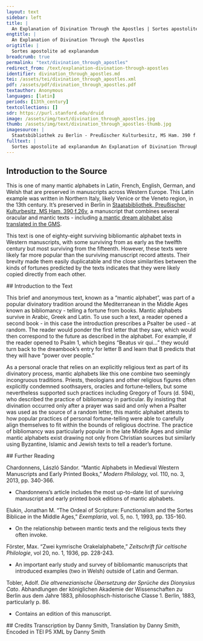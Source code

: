 ```yaml
---
layout: text
sidebar: left
title: |
  An Explanation of Divination Through the Apostles | Sortes apostolite ad explanandum
engtitle: |
  An Explanation of Divination Through the Apostles
origtitle: |
  Sortes apostolite ad explanandum
breadcrumb: true
permalink: "text/divination_through_apostles"
redirect_from: /text/explanation-divination-through-apostles
identifier: divination_through_apostles.md
tei: /assets/tei/divination_through_apostles.xml
pdf: /assets/pdf/divination_through_apostles.pdf
textauthor: Anonymous
languages: [latin]
periods: [13th_century]
textcollections: []
sdr: https://purl.stanford.edu/druid 
image: /assets/img/text/divination_through_apostles.jpg
thumb: /assets/img/text/divination_through_apostles-thumb.jpg
imagesource: |
  Staatsbibliothek zu Berlin - Preußischer Kulturbesitz, MS Ham. 390 f.26v [Public Domain]
fulltext: |
  Sortes apostolite ad explanandum An Explanation of Divination Through the Apostles Si de aliqua re sire uolueris hoc modo sire poteris. If you would like to know of any thing, you will be able to in this way. Inprimis cantent  First a psalm is to be sung as a prayer to the Lord. deuota mente. Ut dominus  The mind having thus been dedicated, the Lord reveals what you ask. Postea aperiat psalterium. et prima litera que tibi aparuerit  Afterward, open a psalter and consider the first letter that will appear to you and you will see what you seek: ¶ .A. significat uitam siue potestatem: ¶ .A. signifies alternatively life or power: ¶ .B. significat potestatem in populo: ¶ .B. signifies power over people: ¶ .C. significat mortem uiri: ¶ .C. signifies a man’s death: ¶ .D. significat conturbacionem vel mortem: ¶ .D. signifies sickness or death: ¶ .E. significat letitiam: ¶ .E. signifies joy: ¶ .F. significat nobilitatem: ¶ .F. signifies renown: ¶ .G significat unius hominis occisionis: ¶ .G. signifies the murder of a man: ¶ .H. significat femine occisionis: ¶ .H. signifies a murdered woman: ¶ .I. significat bonam  ¶ .I. signifies good life: ¶ K. significat iamnem  ¶ .K. signifies vain ¶ .L. significat gaudium: ¶ .L. signifies delight: ¶ .M. significat medio: ¶ .M. signifies division: ¶ .N. significat reuisitacionem: ¶ .N. signifies a reappearance: ¶ .O. significat dure potestatem: ¶ .O. signifes harsh power: ¶ .P. significat omnem salutem: ¶ .P. signifies complete health: ¶ .Q. significat vitam uel cautelam: ¶ .Q. signifies life or caution. ¶ .R. significat restitutum uel uulneratum: ¶ .R. signifies recovery or injury: ¶ .S. significat anum  ¶ .S. signifies a healthy year: ¶ .T. significat iracundiam uel munitionem: ¶ .T. signifies temper or defensiveness: ¶ .V. significat mortem: ¶ .V. signifies death: ¶ .X. significat parentes obliuionem: ¶ .X. signifies forgiving parents:  Quicquid tibi volueris ut eunte pecunie augmentum. Thus whatever you would want, like having more money, has come about. 
--- 
```

## Introduction to the Source 
<p>This is one of many mantic alphabets in Latin, French, English, German, and Welsh that are preserved in manuscripts across Western Europe. This Latin example was written in Northern Italy, likely Venice or the Veneto region, in the 13th century. It’s preserved in Berlin in <a href="https://digital.staatsbibliothek-berlin.de/werkansicht?PPN=PPN679690611&view=overview-toc&PHYSID=PHYS_0060&DMDID=DMDLOG_0001">Staatsbibliothek, Preußischer Kulturbesitz, MS Ham. 390 f.26v</a>, a manuscript that combines several oracular and mantic texts - including <a href="https://www.google.com/url?q=https://sourcebook.stanford.edu/text/explanation-dreams&sa=D&ust=1595424678642000&usg=AFQjCNFkDhjiZugmFBpsbsIoawtPttsWAA">a mantic dream alphabet also translated in the GMS</a>.</p> <p>This text is one of eighty-eight surviving bibliomantic alphabet texts in Western manuscripts, with some surviving from as early as the twelfth century but most surviving from the fifteenth. However, these texts were likely far more popular than the surviving manuscript record attests. Their brevity made them easily duplicatable and the close similarities between the kinds of fortunes predicted by the texts indicates that they were likely copied directly from each other.</p>
## Introduction to the Text 
<p>This brief and anonymous text, known as a “mantic alphabet”, was part of a popular divinatory tradition around the Mediterranean in the Middle Ages known as bibliomancy - telling a fortune from books. Mantic alphabets survive in Arabic, Greek and Latin. To use such a text, a reader opened a second book - in this case the introduction prescribes a Psalter be used - at random. The reader would ponder the first letter that they saw, which would then correspond to the future as described in the alphabet. For example, if the reader opened to Psalm 1, which begins “Beatus vir qui...” they would turn back to the dreambook’s entry for letter B and learn that B predicts that they will have “power over people.”</p> <p>As a personal oracle that relies on an explicitly religious text as part of its divinatory process, mantic alphabets like this one combine two seemingly incongruous traditions. Priests, theologians and other religious figures often explicitly condemned soothsayers, oracles and fortune-tellers, but some nevertheless supported such practices including Gregory of Tours (d. 594), who described the practice of bibliomancy in particular. By insisting that divination occurred only after a prayer was said and only when a Psalter was used as the source of a random letter, this mantic alphabet attests to how popular practices of personal fortune-telling were able to carefully align themselves to fit within the bounds of religious doctrine. The practice of bibliomancy was particularly popular in the late Middle Ages and similar mantic alphabets exist drawing not only from Christian sources but similarly using Byzantine, Islamic and Jewish texts to tell a reader’s fortune.</p>
## Further Reading 
<p dir="ltr" id="docs-internal-guid-a3d51229-7fff-e559-c5cd-05ee16624c40">Chardonnens, László Sándor. “Mantic Alphabets in Medieval Western Manuscripts and Early Printed Books,” <em>Modern Philology,</em> vol. 110, no. 3, 2013, pp. 340-366.</p> <ul> <li dir="ltr"> <p dir="ltr" role="presentation">Chardonnens’s article includes the most up-to-date list of surviving manuscript and early printed book editions of mantic alphabets.</p> </li> </ul> <p dir="ltr">Elukin, Jonathan M. “The Ordeal of Scripture: Functionalism and the Sortes Biblicae in the Middle Ages,” <em>Exemplaria</em>, vol. 5, no. 1, 1993, pp. 135-160.</p> <ul dir="ltr"> <li>On the relationship between mantic texts and the religious texts they often invoke.</li> </ul> <p dir="ltr">Förster, Max. “Zwei kymrische Orakelalphabete,” <em>Zeitschrift für celtische Philologie</em>, vol 20, no. 1, 1936, pp. 228-243.</p> <ul> <li dir="ltr"> <p dir="ltr" role="presentation">An important early study and survey of bibliomantic manuscripts that introduced examples (two in Welsh) outside of Latin and German.</p> </li> </ul> <p dir="ltr">Tobler, Adolf. <em>Die altvenezianische Übersetzung der Sprüche des Dionysius Cato</em>. Abhandlungen der königlichen Akademie der Wissenschaften zu Berlin aus dem Jahre 1883, philosophisch-historische Classe 1. Berlin, 1883, particularly p. 86.</p> <ul> <li dir="ltr"> <p dir="ltr" role="presentation">Contains an edition of this manuscript.</p> </li> </ul>
## Credits
Transcription by Danny Smith, Translation by Danny Smith, Encoded in TEI P5 XML by Danny Smith
